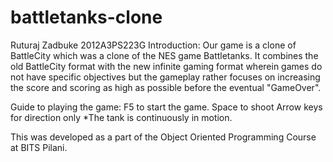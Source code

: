 # battletanks-clone

Ruturaj Zadbuke	2012A3PS223G
Introduction:
Our game is a clone of BattleCity which was a clone of the NES game Battletanks. It combines the old BattleCity format with the new infinite gaming format wherein games do not have specific objectives but the gameplay rather focuses on increasing the score and scoring as high as possible before the eventual "GameOver".

Guide to playing the game:
F5 		to start the game. 
Space		to shoot
Arrow keys 	for direction only *The tank is continuously in motion.

This was developed as a part of the Object Oriented Programming Course at BITS Pilani.
